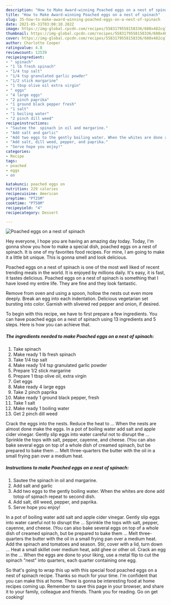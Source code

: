 ```yaml
---
description: "How to Make Award-winning Poached eggs on a nest of spinach"
title: "How to Make Award-winning Poached eggs on a nest of spinach"
slug: 35-how-to-make-award-winning-poached-eggs-on-a-nest-of-spinach
date: 2021-05-31T03:08:10.282Z
image: https://img-global.cpcdn.com/recipes/5583179558158336/680x482cq70/poached-eggs-on-a-nest-of-spinach-recipe-main-photo.jpg
thumbnail: https://img-global.cpcdn.com/recipes/5583179558158336/680x482cq70/poached-eggs-on-a-nest-of-spinach-recipe-main-photo.jpg
cover: https://img-global.cpcdn.com/recipes/5583179558158336/680x482cq70/poached-eggs-on-a-nest-of-spinach-recipe-main-photo.jpg
author: Charlotte Cooper
ratingvalue: 4.8
reviewcount: 12539
recipeingredient:
- " spinach"
- "1 lb fresh spinach"
- "1/4 tsp salt"
- "1/4 tsp granulated garlic powder"
- "1/2 stick margarine"
- "1 tbsp olive oil extra virgin"
- " eggs"
- "4 large eggs"
- "2 pinch paprika"
- "1 ground black pepper fresh"
- "1 salt"
- "1 boiling water"
- "2 pinch dill weed"
recipeinstructions:
- "Sautee the  spinach in oil and margarine."
- "Add salt and garlic"
- "Add two eggs to the gently boiling water. When the whites are done add totop of spinach repeat to second dish."
- "Add salt, dill weed, pepper, and paprika."
- "Serve hope you enjoy!"
categories:
- Recipe
tags:
- poached
- eggs
- on

katakunci: poached eggs on 
nutrition: 229 calories
recipecuisine: American
preptime: "PT25M"
cooktime: "PT50M"
recipeyield: "4"
recipecategory: Dessert

---
```



![Poached eggs on a nest of spinach](https://img-global.cpcdn.com/recipes/5583179558158336/680x482cq70/poached-eggs-on-a-nest-of-spinach-recipe-main-photo.jpg)

Hey everyone, I hope you are having an amazing day today. Today, I'm gonna show you how to make a special dish, poached eggs on a nest of spinach. It is one of my favorites food recipes. For mine, I am going to make it a little bit unique. This is gonna smell and look delicious.

Poached eggs on a nest of spinach is one of the most well liked of recent trending meals in the world. It is enjoyed by millions daily. It's easy, it is fast, it tastes delicious. Poached eggs on a nest of spinach is something that I have loved my entire life. They are fine and they look fantastic.

Remove from oven and using a spoon, hollow the nests out even more deeply. Break an egg into each indentation. Delicious vegetarian set bursting into color. Garnish with slivered red pepper and onion, if desired.


To begin with this recipe, we have to first prepare a few ingredients. You can have poached eggs on a nest of spinach using 13 ingredients and 5 steps. Here is how you can achieve that.

<!--inarticleads1-->

##### The ingredients needed to make Poached eggs on a nest of spinach:

1. Take  spinach
1. Make ready 1 lb fresh spinach
1. Take 1/4 tsp salt
1. Make ready 1/4 tsp granulated garlic powder
1. Prepare 1/2 stick margarine
1. Prepare 1 tbsp olive oil, extra virgin
1. Get  eggs
1. Make ready 4 large eggs
1. Take 2 pinch paprika
1. Make ready 1 ground black pepper, fresh
1. Take 1 salt
1. Make ready 1 boiling water
1. Get 2 pinch dill weed


Crack the eggs into the nests. Reduce the heat to … When the nests are almost done make the eggs. In a pot of boiling water add salt and apple cider vinegar. Gently slip eggs into water careful not to disrupt the … Sprinkle the tops with salt, pepper, cayenne, and cheese. (You can also bake several eggs on top of a whole dish of creamed spinach, but be prepared to bake them … Melt three-quarters the butter with the oil in a small frying pan over a medium heat. 

<!--inarticleads2-->

##### Instructions to make Poached eggs on a nest of spinach:

1. Sautee the  spinach in oil and margarine.
1. Add salt and garlic
1. Add two eggs to the gently boiling water. When the whites are done add totop of spinach repeat to second dish.
1. Add salt, dill weed, pepper, and paprika.
1. Serve hope you enjoy!


In a pot of boiling water add salt and apple cider vinegar. Gently slip eggs into water careful not to disrupt the … Sprinkle the tops with salt, pepper, cayenne, and cheese. (You can also bake several eggs on top of a whole dish of creamed spinach, but be prepared to bake them … Melt three-quarters the butter with the oil in a small frying pan over a medium heat. Add the spinach and tomatoes and season. Stir, cover with a lid, turn down … Heat a small skillet over medium heat, add ghee or other oil. Crack an egg in the … When the eggs are done to your liking, use a metal flip to cut the spinach &#34;nest&#34; into quarters, each quarter containing one egg. 

So that's going to wrap this up with this special food poached eggs on a nest of spinach recipe. Thanks so much for your time. I'm confident that you can make this at home. There is gonna be interesting food at home recipes coming up. Remember to save this page in your browser, and share it to your family, colleague and friends. Thank you for reading. Go on get cooking!

